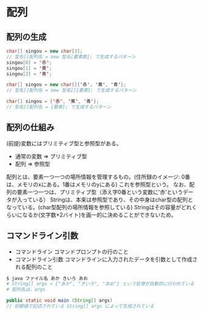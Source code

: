 # 配列

## 配列の生成
```java
char[] singou = new char[3];
// 型名[]配列名 = new 型名[要素数]; で生成するパターン
singou[0] = '赤';
singou[1] = '黄';
singou[2] = '青';
```

```java
char[] singou = new char[]{'赤', '黄', '青'};
// 型名[]配列名 = new 型名[]{要素}; で生成するパターン
```

```java
char[] singou = {'赤', '黄', '青'};
// 型名[]配列名 = {要素}; で生成するパターン
```

## 配列の仕組み
(前提)変数にはプリミティブ型と参照型がある。
- 通常の変数 => プリミティブ型
- 配列 => 参照型

配列とは、要素一つ一つの場所情報を管理するもの。(住所録のイメージ: 0番は、メモリのxにある。1番はメモリのyにある)
これを参照型という。
なお、配列の要素一つ一つは、プリミティブ型（添え字0番という変数に'赤'というデータが入っている）
Stringは、本来は参照型であり、その中身はchar型の配列となっている。(char型配列の場所情報を参照している)
Stringはその容量がどれくらいになるか(文字数*2バイト)を画一的に決めることができないため。

## コマンドライン引数
- コマンドライン
コマンドプロンプトの行のこと
- コマンドライン引数
コマンドラインに入力されたデータを引数として作成される配列のこと
```sh
$ java ファイル名 あか きいろ あお
# String[] args = {"あか", "きいろ", "あお"} という処理が自動的に行われている
# 配列名は、args
```
```java
public static void main (String[] args)
// 初期値で記述されている String[] args によって生成されている
```